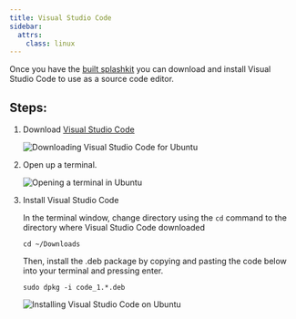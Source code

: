 ```yaml
---
title: Visual Studio Code
sidebar:
  attrs:
    class: linux
---
```


Once you have the [built splashkit](/installation/linux/step-3/) you
can download and install Visual Studio Code to use as a source code editor.

## Steps:
1. Download [Visual Studio Code](https://code.visualstudio.com/)

    ![Downloading Visual Studio Code for Ubuntu](/gifs/linux/download-vsc.gif)

2. Open up a terminal.

    ![Opening a terminal in Ubuntu](/gifs/linux/open-terminal.gif)

3. Install Visual Studio Code

    In the terminal window, change directory using the ```cd``` command to the
    directory where Visual Studio Code downloaded

    ```
    cd ~/Downloads
    ```

    Then, install the .deb package by copying and pasting the code below into
    your terminal and pressing enter.

    ```
    sudo dpkg -i code_1.*.deb
    ```

    ![Installing Visual Studio Code on Ubuntu](/gifs/linux/install-vsc.gif)


